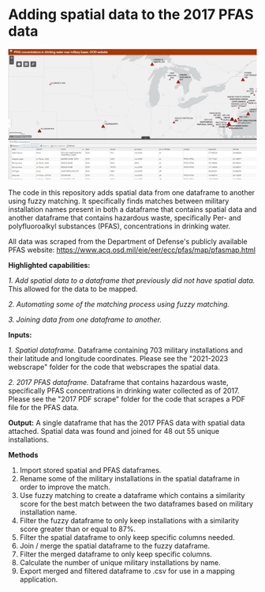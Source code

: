 <h1>Adding spatial data to the 2017 PFAS data</h1>


<img src="https://github.com/plain-jane-gray/PFAS-web-and-PDF-scrape/blob/main/2017%20spatial/map%202018%20image.JPG">



The code in this repository adds spatial data from one dataframe to another using fuzzy matching. It specifically finds matches between military installation names present in both a dataframe that contains spatial data and another dataframe that contains hazardous waste, specifically Per- and polyfluoroalkyl substances (PFAS), concentrations in drinking water. 

All data was scraped from the Department of Defense's publicly available PFAS website: https://www.acq.osd.mil/eie/eer/ecc/pfas/map/pfasmap.html

<b>Highlighted capabilities:</b>

<i>1. Add spatial data to a dataframe that previously did not have spatial data.</i> This allowed for the data to be mapped. 

<i>2. Automating some of the matching process using fuzzy matching.</i>

<i>3. Joining data from one dataframe to another.</i>

<b>Inputs:</b>

<i>1. Spatial dataframe.</i> Dataframe containing 703 military installations and their latitude and longitude coordinates. Please see the "2021-2023 webscrape" folder for the code that webscrapes the spatial data. 

<i>2. 2017 PFAS dataframe. </i> Dataframe that contains hazardous waste, specifically PFAS concentrations in drinking water collected as of 2017. Please see the "2017 PDF scrape" folder for the code that scrapes a PDF file for the PFAS data. 

<b>Output:</b> A single dataframe that has the 2017 PFAS data with spatial data attached. Spatial data was found and joined for 48 out 55 unique installations. 

<b>Methods</b>
1. Import stored spatial and PFAS dataframes.
2. Rename some of the military installations in the spatial dataframe in order to improve the match.
3. Use fuzzy matching to create a dataframe which contains a similarity score for the best match between the two dataframes based on military installation name.
4. Filter the fuzzy dataframe to only keep installations with a similarity score greater than or equal to 87%. 
5. Filter the spatial dataframe to only keep specific columns needed.
6. Join / merge the spatial dataframe to the fuzzy dataframe.
7. Filter the merged dataframe to only keep specific columns.
8. Calculate the number of unique military installations by name.
9. Export merged and filtered dataframe to .csv for use in a mapping application. 
